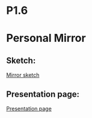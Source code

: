 # P1.6

# Personal Mirror

## Sketch:
[Mirror sketch](https://xd.adobe.com/view/703a7ae8-0687-4a09-45dd-cbd31300578d-060b/)

## Presentation page:
[Presentation page](https://hannahmestes.github.io/P1.6/)
